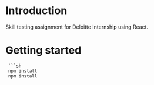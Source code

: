# Introduction
Skill testing assignment for Deloitte Internship using React.

# Getting started
     ```sh
     npm install
     npm install
